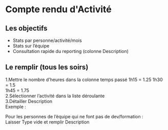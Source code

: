 # Compte rendu d'Activité

## Les objectifs

* Stats par personne/activité/mois
* Stats sur l’équipe
* Consultation rapide du reporting (colonne Description)

## Le remplir (tous les soirs)

1.Mettre le nombre d’heures dans la colonne temps passé
1h15 = 1.25 
1h30 = 1.5  
1h45 = 1.75  
2.Sélectionner l’activité dans la liste déroulante  
3.Détailler Description  
Exemple :   


Pour les personnes de l’équipe qui ne font pas de dev/formation :  
Laisser Type vide et remplir Description   
